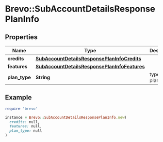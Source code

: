# Brevo::SubAccountDetailsResponsePlanInfo

## Properties

| Name | Type | Description | Notes |
| ---- | ---- | ----------- | ----- |
| **credits** | [**SubAccountDetailsResponsePlanInfoCredits**](SubAccountDetailsResponsePlanInfoCredits.md) |  | [optional] |
| **features** | [**SubAccountDetailsResponsePlanInfoFeatures**](SubAccountDetailsResponsePlanInfoFeatures.md) |  | [optional] |
| **plan_type** | **String** | type of the plan | [optional] |

## Example

```ruby
require 'brevo'

instance = Brevo::SubAccountDetailsResponsePlanInfo.new(
  credits: null,
  features: null,
  plan_type: null
)
```

